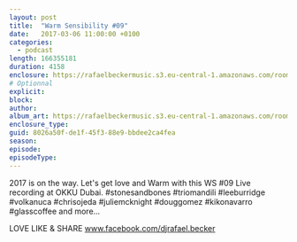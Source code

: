 ```yaml
---
layout: post
title:  "Warm Sensibility #09"
date:   2017-03-06 11:00:00 +0100
categories:
  - podcast
length: 166355181
duration: 4158
enclosure: https://rafaelbeckermusic.s3.eu-central-1.amazonaws.com/room-service/episodes/ws09.mp3
# Optionnal
explicit: 
block: 
author: 
album_art: https://rafaelbeckermusic.s3.eu-central-1.amazonaws.com/room-service/album_art/ws09.jpeg
enclosure_type: 
guid: 8026a50f-de1f-45f3-88e9-bbdee2ca4fea
season: 
episode: 
episodeType: 
---
```

2017 is on the way. Let's get love and Warm with this WS #09
Live recording at OKKU Dubai.
#stonesandbones #triomandili #leeburridge
#volkanuca #chrisojeda #juliemcknight
#douggomez #kikonavarro #glasscoffee 
and more... 

LOVE LIKE & SHARE
www.facebook.com/djrafael.becker